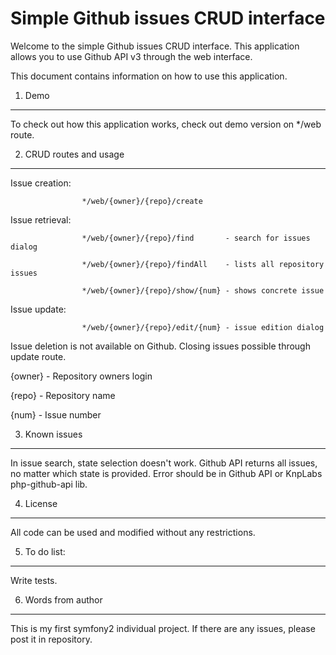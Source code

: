 Simple Github issues CRUD interface
========================

Welcome to the simple Github issues CRUD interface. This application allows you to use Github API v3 through the web interface.

This document contains information on how to use this application.

1) Demo
----------------------------------

To check out how this application works, check out demo version on */web route.

2) CRUD routes and usage
-------------------------------------

Issue creation:

                    */web/{owner}/{repo}/create


Issue retrieval:

                    */web/{owner}/{repo}/find       - search for issues dialog

                    */web/{owner}/{repo}/findAll    - lists all repository issues

                    */web/{owner}/{repo}/show/{num} - shows concrete issue

Issue update:

                    */web/{owner}/{repo}/edit/{num} - issue edition dialog

Issue deletion is not available on Github. Closing issues possible through update route.

{owner} -   Repository owners login

{repo}  -   Repository name

{num}   -   Issue number

3) Known issues
--------------------------------

In issue search, state selection doesn't work. Github API returns all issues, no matter which state is provided.
Error should be in Github API or KnpLabs php-github-api lib.

4) License
--------------------------------

All code can be used and modified without any restrictions.

5) To do list:
--------------------------------

Write tests.

6) Words from author
--------------------------------

This is my first symfony2 individual project. If there are any issues, please post it in repository.